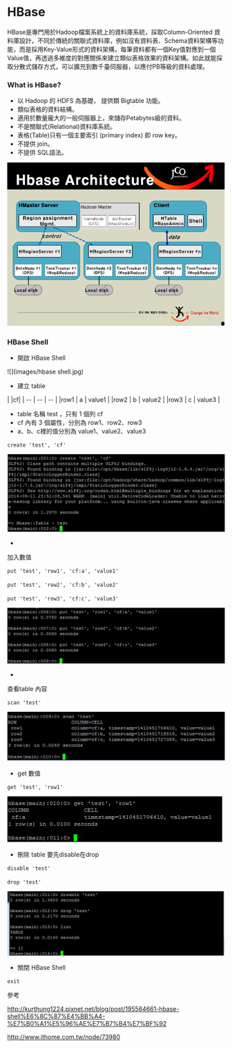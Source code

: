 # HBase
HBase是專門用於Hadoop檔案系統上的資料庫系統，採取Column-Oriented 資料庫設計，不同於傳統的關聯式資料庫，例如沒有資料表、Schema資料架構等功能，而是採用Key-Value形式的資料架構，每筆資料都有一個Key值對應到一個Value值，再透過多維度的對應關係來建立類似表格效果的資料架構。如此就能採取分散式儲存方式，可以擴充到數千臺伺服器，以應付PB等級的資料處理。

### What is HBase?
* 以 Hadoop 的 HDFS 為基礎， 提供類 Bigtable 功能。
* 類似表格的資料結構。
* 適用於數量龐大的一般伺服器上，來儲存Petabytes級的資料。
* 不是關聯式(Relational)資料庫系統。
* 表格(Table)只有一個主要索引 (primary index) 即 row key。
* 不提供 join。
* 不提供 SQL語法。

![](images/hbase.jpg)

### HBase Shell
* 開啟 HBase Shell

![](images/hbase shell.jpg)

* 建立 table

|     |cf|
| --  | -- | --    |
|row1 | a | value1 |
|row2 | b | value2 |
|row3 | c | value3 |

* table 名稱 test ，只有 1 個列 cf
* cf 內有 3 個屬性，分別為 row1、row2、row3
* a、b、c裡的值分別為 value1、value2、value3


```
create 'test', 'cf'

```


![](images/habase_shell1.jpg)


*
加入數值


```
put 'test', 'row1', 'cf:a', 'value1'

put 'test', 'row2', 'cf:b', 'value2'

put 'test', 'row3', 'cf:c', 'value3'
```

![](images/habase_shell2.jpg)



*
查看table 內容

```
scan 'test'
```

![](images/habase_shell3.jpg)


* get 數值

```
get 'test', 'row1'

```

 ![](images/habase_shell4.jpg)


 * 刪除 table 要先disable在drop

```
disable 'test'

drop 'test'

```

![](images/habase_shell5.jpg)

 * 關閉 HBase Shell

```
exit

```

 參考

 http://kurthung1224.pixnet.net/blog/post/195564661-hbase-shell%E6%8C%87%E4%BB%A4-%E7%B0%A1%E5%96%AE%E7%B7%B4%E7%BF%92


 http://www.ithome.com.tw/node/73980
